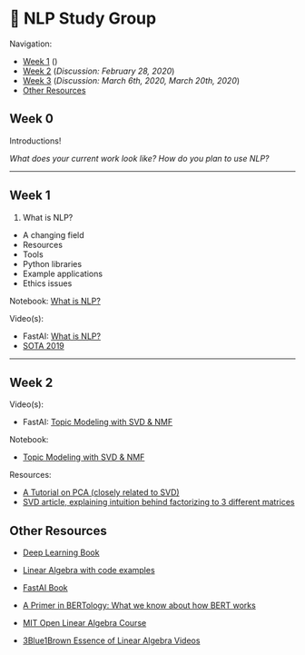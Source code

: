 # 📓 NLP Study Group 

Navigation:

- [Week 1](##Week_0) ()
- [Week 2](##Week_1) (_Discussion: February 28, 2020_)
- [Week 3](##Week_2) (_Discussion: March 6th, 2020, March 20th, 2020_)
- [Other Resources](##Other_Resources)

## **Week 0**

Introductions! 

_What does your current work look like? How do you plan to use NLP?_

--------
## **Week 1** 

1. What is NLP?

- A changing field
- Resources
- Tools
- Python libraries
- Example applications
- Ethics issues

Notebook: [What is NLP?](https://github.com/fastai/course-nlp/blob/master/1-what-is-nlp.ipynb)

Video(s):
- FastAI: [What is NLP?](https://www.youtube.com/watch?v=cce8ntxP_XI&list=PLtmWHNX-gukKocXQOkQjuVxglSDYWsSh9&index=2&t=0s)
- [SOTA 2019](https://www.youtube.com/watch?v=YxMW0w7ojek&feature=emb_logo) 


--------
## **Week 2** 

Video(s):
- FastAI: [Topic Modeling with SVD & NMF](https://www.youtube.com/watch?v=tG3pUwmGjsc&list=PLtmWHNX-gukKocXQOkQjuVxglSDYWsSh9&index=2)

Notebook: 
- [Topic Modeling with SVD & NMF](https://github.com/fastai/course-nlp/blob/master/2-svd-nmf-topic-modeling.ipynb)

Resources:
- [A Tutorial on PCA (closely related to SVD)](https://arxiv.org/pdf/1404.1100.pdf)
- [SVD article, explaining intuition behind factorizing to 3 different matrices](https://towardsdatascience.com/svd-8c2f72e264f)

## **Other Resources**

- [Deep Learning Book](https://www.deeplearningbook.org/)

- [Linear Algebra with code examples](https://hadrienj.github.io/tags/#linear-algebra)

- [FastAI Book](https://github.com/fastai/fastbook)

- [A Primer in BERTology: What we know about how BERT works](https://arxiv.org/abs/2002.12327)

- [MIT Open Linear Algebra Course](https://ocw.mit.edu/courses/mathematics/18-06-linear-algebra-spring-2010/video-lectures/)
  
- [3Blue1Brown Essence of Linear Algebra Videos](https://www.youtube.com/playlist?list=PLZHQObOWTQDPD3MizzM2xVFitgF8hE_ab)